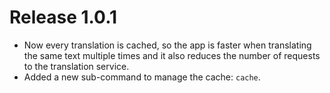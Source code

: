 # Release 1.0.1

- Now every translation is cached, so the app is faster when translating the same text multiple times and it also reduces the number of requests to the translation service.
- Added a new sub-command to manage the cache: `cache`.